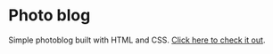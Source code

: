 # Photo blog

Simple photoblog built with HTML and CSS. [Click here to check it out](https://hsanderr.github.io/photo-blog/).
